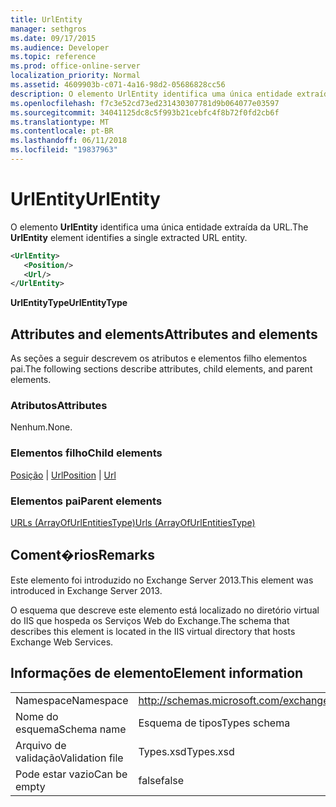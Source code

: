 ```yaml
---
title: UrlEntity
manager: sethgros
ms.date: 09/17/2015
ms.audience: Developer
ms.topic: reference
ms.prod: office-online-server
localization_priority: Normal
ms.assetid: 4609903b-c071-4a16-98d2-05686828cc56
description: O elemento UrlEntity identifica uma única entidade extraída da URL.
ms.openlocfilehash: f7c3e52cd73ed231430307781d9b064077e03597
ms.sourcegitcommit: 34041125dc8c5f993b21cebfc4f8b72f0fd2cb6f
ms.translationtype: MT
ms.contentlocale: pt-BR
ms.lasthandoff: 06/11/2018
ms.locfileid: "19837963"
---
```

# <a name="urlentity"></a><span data-ttu-id="84b38-103">UrlEntity</span><span class="sxs-lookup"><span data-stu-id="84b38-103">UrlEntity</span></span>

<span data-ttu-id="84b38-104">O elemento **UrlEntity** identifica uma única entidade extraída da URL.</span><span class="sxs-lookup"><span data-stu-id="84b38-104">The **UrlEntity** element identifies a single extracted URL entity.</span></span> 
  
```XML
<UrlEntity>
   <Position/>
   <Url/>
</UrlEntity>
```

 <span data-ttu-id="84b38-105">**UrlEntityType**</span><span class="sxs-lookup"><span data-stu-id="84b38-105">**UrlEntityType**</span></span>
## <a name="attributes-and-elements"></a><span data-ttu-id="84b38-106">Attributes and elements</span><span class="sxs-lookup"><span data-stu-id="84b38-106">Attributes and elements</span></span>

<span data-ttu-id="84b38-107">As seções a seguir descrevem os atributos e elementos filho elementos pai.</span><span class="sxs-lookup"><span data-stu-id="84b38-107">The following sections describe attributes, child elements, and parent elements.</span></span>
  
### <a name="attributes"></a><span data-ttu-id="84b38-108">Atributos</span><span class="sxs-lookup"><span data-stu-id="84b38-108">Attributes</span></span>

<span data-ttu-id="84b38-109">Nenhum.</span><span class="sxs-lookup"><span data-stu-id="84b38-109">None.</span></span>
  
### <a name="child-elements"></a><span data-ttu-id="84b38-110">Elementos filho</span><span class="sxs-lookup"><span data-stu-id="84b38-110">Child elements</span></span>

<span data-ttu-id="84b38-111">[Posição](position.md) | [Url](url-ex15websvcsotherref.md)</span><span class="sxs-lookup"><span data-stu-id="84b38-111">[Position](position.md) | [Url ](url-ex15websvcsotherref.md)</span></span>
  
### <a name="parent-elements"></a><span data-ttu-id="84b38-112">Elementos pai</span><span class="sxs-lookup"><span data-stu-id="84b38-112">Parent elements</span></span>

[<span data-ttu-id="84b38-113">URLs (ArrayOfUrlEntitiesType)</span><span class="sxs-lookup"><span data-stu-id="84b38-113">Urls (ArrayOfUrlEntitiesType)</span></span>](urls-arrayofurlentitiestype.md)
  
## <a name="remarks"></a><span data-ttu-id="84b38-114">Coment�rios</span><span class="sxs-lookup"><span data-stu-id="84b38-114">Remarks</span></span>

<span data-ttu-id="84b38-115">Este elemento foi introduzido no Exchange Server 2013.</span><span class="sxs-lookup"><span data-stu-id="84b38-115">This element was introduced in Exchange Server 2013.</span></span>
  
<span data-ttu-id="84b38-116">O esquema que descreve este elemento está localizado no diretório virtual do IIS que hospeda os Serviços Web do Exchange.</span><span class="sxs-lookup"><span data-stu-id="84b38-116">The schema that describes this element is located in the IIS virtual directory that hosts Exchange Web Services.</span></span>
  
## <a name="element-information"></a><span data-ttu-id="84b38-117">Informações de elemento</span><span class="sxs-lookup"><span data-stu-id="84b38-117">Element information</span></span>

|||
|:-----|:-----|
|<span data-ttu-id="84b38-118">Namespace</span><span class="sxs-lookup"><span data-stu-id="84b38-118">Namespace</span></span>  <br/> |http://schemas.microsoft.com/exchange/services/2006/types  <br/> |
|<span data-ttu-id="84b38-119">Nome do esquema</span><span class="sxs-lookup"><span data-stu-id="84b38-119">Schema name</span></span>  <br/> |<span data-ttu-id="84b38-120">Esquema de tipos</span><span class="sxs-lookup"><span data-stu-id="84b38-120">Types schema</span></span>  <br/> |
|<span data-ttu-id="84b38-121">Arquivo de validação</span><span class="sxs-lookup"><span data-stu-id="84b38-121">Validation file</span></span>  <br/> |<span data-ttu-id="84b38-122">Types.xsd</span><span class="sxs-lookup"><span data-stu-id="84b38-122">Types.xsd</span></span>  <br/> |
|<span data-ttu-id="84b38-123">Pode estar vazio</span><span class="sxs-lookup"><span data-stu-id="84b38-123">Can be empty</span></span>  <br/> |<span data-ttu-id="84b38-124">false</span><span class="sxs-lookup"><span data-stu-id="84b38-124">false</span></span>  <br/> |
   

